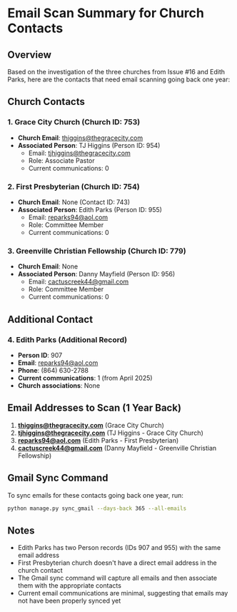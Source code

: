 # Email Scan Summary for Church Contacts

## Overview
Based on the investigation of the three churches from Issue #16 and Edith Parks, here are the contacts that need email scanning going back one year:

## Church Contacts

### 1. Grace City Church (Church ID: 753)
- **Church Email**: thiggins@thegracecity.com
- **Associated Person**: TJ Higgins (Person ID: 954)
  - Email: tjhiggins@thegracecity.com
  - Role: Associate Pastor
  - Current communications: 0

### 2. First Presbyterian (Church ID: 754)
- **Church Email**: None (Contact ID: 743)
- **Associated Person**: Edith Parks (Person ID: 955)
  - Email: reparks94@aol.com
  - Role: Committee Member
  - Current communications: 0

### 3. Greenville Christian Fellowship (Church ID: 779)
- **Church Email**: None
- **Associated Person**: Danny Mayfield (Person ID: 956)
  - Email: cactuscreek44@gmail.com
  - Role: Committee Member
  - Current communications: 0

## Additional Contact

### 4. Edith Parks (Additional Record)
- **Person ID**: 907
- **Email**: reparks94@aol.com
- **Phone**: (864) 630-2788
- **Current communications**: 1 (from April 2025)
- **Church associations**: None

## Email Addresses to Scan (1 Year Back)

1. **thiggins@thegracecity.com** (Grace City Church)
2. **tjhiggins@thegracecity.com** (TJ Higgins - Grace City Church)
3. **reparks94@aol.com** (Edith Parks - First Presbyterian)
4. **cactuscreek44@gmail.com** (Danny Mayfield - Greenville Christian Fellowship)

## Gmail Sync Command
To sync emails for these contacts going back one year, run:
```bash
python manage.py sync_gmail --days-back 365 --all-emails
```

## Notes
- Edith Parks has two Person records (IDs 907 and 955) with the same email address
- First Presbyterian church doesn't have a direct email address in the church contact
- The Gmail sync command will capture all emails and then associate them with the appropriate contacts
- Current email communications are minimal, suggesting that emails may not have been properly synced yet